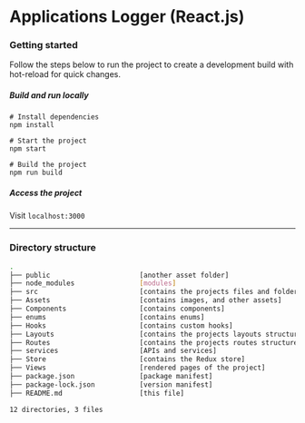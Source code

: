 # Applications Logger (React.js)

### Getting started

Follow the steps below to run the project to create a development build with hot-reload
for quick changes.

##### Build and run locally
```
# Install dependencies
npm install

# Start the project
npm start

# Build the project
npm run build
```

##### Access the project
Visit `localhost:3000`

---

### Directory structure
```bash
.
├── public                      [another asset folder]
├── node_modules                [modules]
├── src                         [contains the projects files and folders]
├── Assets                      [contains images, and other assets]
├── Components                  [contains components]
├── enums                       [contains enums]
├── Hooks                       [contains custom hooks]
├── Layouts                     [contains the projects layouts structure]
├── Routes                      [contains the projects routes structure]
├── services                    [APIs and services]
├── Store                       [contains the Redux store]
├── Views                       [rendered pages of the project]
├── package.json                [package manifest]
├── package-lock.json           [version manifest]
├── README.md                   [this file]

12 directories, 3 files
```
